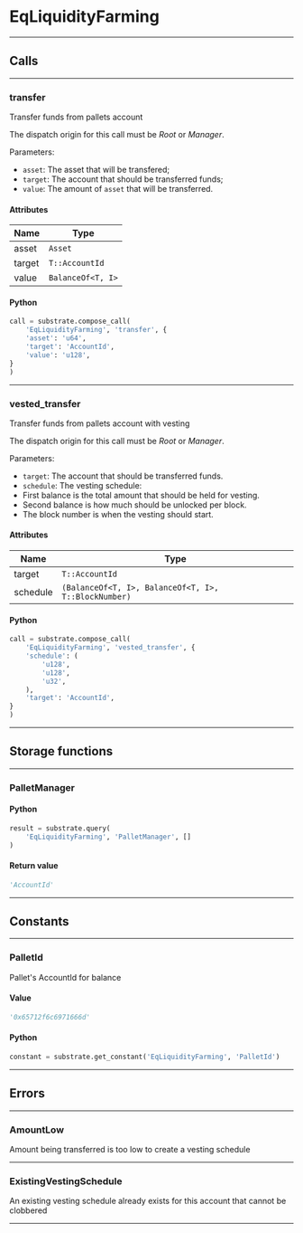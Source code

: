 
# EqLiquidityFarming

---------
## Calls

---------
### transfer
Transfer funds from pallets account

The dispatch origin for this call must be _Root_ or _Manager_.

Parameters:
 - `asset`: The asset that will be transfered;
 - `target`: The account that should be transferred funds;
 - `value`: The amount of `asset` that will be transferred.
#### Attributes
| Name | Type |
| -------- | -------- | 
| asset | `Asset` | 
| target | `T::AccountId` | 
| value | `BalanceOf<T, I>` | 

#### Python
```python
call = substrate.compose_call(
    'EqLiquidityFarming', 'transfer', {
    'asset': 'u64',
    'target': 'AccountId',
    'value': 'u128',
}
)
```

---------
### vested_transfer
Transfer funds from pallets account with vesting

The dispatch origin for this call must be _Root_ or _Manager_.

Parameters:
 - `target`: The account that should be transferred funds.
 - `schedule`: The vesting schedule:
 -  First balance is the total amount that should be held for vesting.
 -  Second balance is how much should be unlocked per block.
 -  The block number is when the vesting should start.
#### Attributes
| Name | Type |
| -------- | -------- | 
| target | `T::AccountId` | 
| schedule | `(BalanceOf<T, I>, BalanceOf<T, I>, T::BlockNumber)` | 

#### Python
```python
call = substrate.compose_call(
    'EqLiquidityFarming', 'vested_transfer', {
    'schedule': (
        'u128',
        'u128',
        'u32',
    ),
    'target': 'AccountId',
}
)
```

---------
## Storage functions

---------
### PalletManager

#### Python
```python
result = substrate.query(
    'EqLiquidityFarming', 'PalletManager', []
)
```

#### Return value
```python
'AccountId'
```
---------
## Constants

---------
### PalletId
 Pallet&#x27;s AccountId for balance
#### Value
```python
'0x65712f6c6971666d'
```
#### Python
```python
constant = substrate.get_constant('EqLiquidityFarming', 'PalletId')
```
---------
## Errors

---------
### AmountLow
Amount being transferred is too low to create a vesting schedule

---------
### ExistingVestingSchedule
An existing vesting schedule already exists for this account that cannot be clobbered

---------